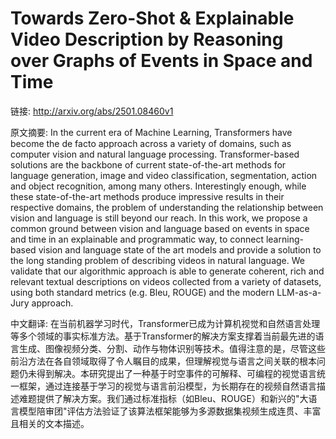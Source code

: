 # Towards Zero-Shot & Explainable Video Description by Reasoning over Graphs of Events in Space and Time

链接: http://arxiv.org/abs/2501.08460v1

原文摘要:
In the current era of Machine Learning, Transformers have become the de facto
approach across a variety of domains, such as computer vision and natural
language processing. Transformer-based solutions are the backbone of current
state-of-the-art methods for language generation, image and video
classification, segmentation, action and object recognition, among many others.
Interestingly enough, while these state-of-the-art methods produce impressive
results in their respective domains, the problem of understanding the
relationship between vision and language is still beyond our reach. In this
work, we propose a common ground between vision and language based on events in
space and time in an explainable and programmatic way, to connect
learning-based vision and language state of the art models and provide a
solution to the long standing problem of describing videos in natural language.
We validate that our algorithmic approach is able to generate coherent, rich
and relevant textual descriptions on videos collected from a variety of
datasets, using both standard metrics (e.g. Bleu, ROUGE) and the modern
LLM-as-a-Jury approach.

中文翻译:
在当前机器学习时代，Transformer已成为计算机视觉和自然语言处理等多个领域的事实标准方法。基于Transformer的解决方案支撑着当前最先进的语言生成、图像视频分类、分割、动作与物体识别等技术。值得注意的是，尽管这些前沿方法在各自领域取得了令人瞩目的成果，但理解视觉与语言之间关联的根本问题仍未得到解决。本研究提出了一种基于时空事件的可解释、可编程的视觉语言统一框架，通过连接基于学习的视觉与语言前沿模型，为长期存在的视频自然语言描述难题提供了解决方案。我们通过标准指标（如Bleu、ROUGE）和新兴的"大语言模型陪审团"评估方法验证了该算法框架能够为多源数据集视频生成连贯、丰富且相关的文本描述。
